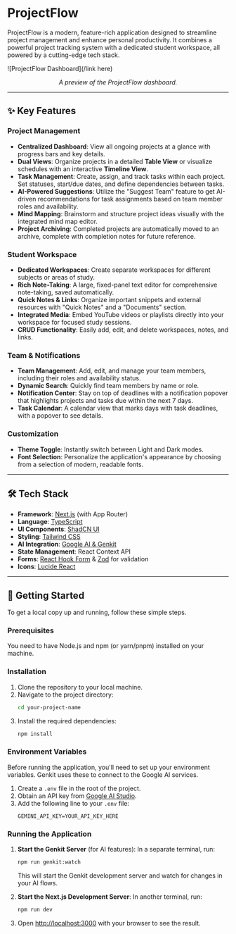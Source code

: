 # ProjectFlow

ProjectFlow is a modern, feature-rich application designed to streamline project management and enhance personal productivity. It combines a powerful project tracking system with a dedicated student workspace, all powered by a cutting-edge tech stack.

![ProjectFlow Dashboard](/link here)
*<p align="center">A preview of the ProjectFlow dashboard.</p>*

---

## ✨ Key Features

### Project Management
- **Centralized Dashboard**: View all ongoing projects at a glance with progress bars and key details.
- **Dual Views**: Organize projects in a detailed **Table View** or visualize schedules with an interactive **Timeline View**.
- **Task Management**: Create, assign, and track tasks within each project. Set statuses, start/due dates, and define dependencies between tasks.
- **AI-Powered Suggestions**: Utilize the "Suggest Team" feature to get AI-driven recommendations for task assignments based on team member roles and availability.
- **Mind Mapping**: Brainstorm and structure project ideas visually with the integrated mind map editor.
- **Project Archiving**: Completed projects are automatically moved to an archive, complete with completion notes for future reference.

### Student Workspace
- **Dedicated Workspaces**: Create separate workspaces for different subjects or areas of study.
- **Rich Note-Taking**: A large, fixed-panel text editor for comprehensive note-taking, saved automatically.
- **Quick Notes & Links**: Organize important snippets and external resources with "Quick Notes" and a "Documents" section.
- **Integrated Media**: Embed YouTube videos or playlists directly into your workspace for focused study sessions.
- **CRUD Functionality**: Easily add, edit, and delete workspaces, notes, and links.

### Team & Notifications
- **Team Management**: Add, edit, and manage your team members, including their roles and availability status.
- **Dynamic Search**: Quickly find team members by name or role.
- **Notification Center**: Stay on top of deadlines with a notification popover that highlights projects and tasks due within the next 7 days.
- **Task Calendar**: A calendar view that marks days with task deadlines, with a popover to see details.

### Customization
- **Theme Toggle**: Instantly switch between Light and Dark modes.
- **Font Selection**: Personalize the application's appearance by choosing from a selection of modern, readable fonts.

---

## 🛠️ Tech Stack

- **Framework**: [Next.js](https://nextjs.org/) (with App Router)
- **Language**: [TypeScript](https://www.typescriptlang.org/)
- **UI Components**: [ShadCN UI](https://ui.shadcn.com/)
- **Styling**: [Tailwind CSS](https://tailwindcss.com/)
- **AI Integration**: [Google AI & Genkit](https://firebase.google.com/docs/genkit)
- **State Management**: React Context API
- **Forms**: [React Hook Form](https://react-hook-form.com/) & [Zod](https://zod.dev/) for validation
- **Icons**: [Lucide React](https://lucide.dev/)

---

## 🚀 Getting Started

To get a local copy up and running, follow these simple steps.

### Prerequisites

You need to have Node.js and npm (or yarn/pnpm) installed on your machine.

### Installation

1. Clone the repository to your local machine.
2. Navigate to the project directory:
   ```bash
   cd your-project-name
   ```
3. Install the required dependencies:
   ```bash
   npm install
   ```

### Environment Variables

Before running the application, you'll need to set up your environment variables. Genkit uses these to connect to the Google AI services.

1. Create a `.env` file in the root of the project.
2. Obtain an API key from [Google AI Studio](https://aistudio.google.com/app/apikey).
3. Add the following line to your `.env` file:
   ```
   GEMINI_API_KEY=YOUR_API_KEY_HERE
   ```

### Running the Application

1. **Start the Genkit Server** (for AI features):
   In a separate terminal, run:
   ```bash
   npm run genkit:watch
   ```
   This will start the Genkit development server and watch for changes in your AI flows.

2. **Start the Next.js Development Server**:
   In another terminal, run:
   ```bash
   npm run dev
   ```

3. Open [http://localhost:3000](http://localhost:3000) with your browser to see the result.
